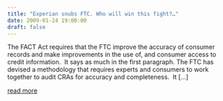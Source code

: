 ```yaml
---
title: "Experian snubs FTC. Who will win this fight?…"
date: 2009-01-24 19:00:00
draft: false
---
```


The FACT Act requires that the FTC improve the accuracy of consumer records and make improvements in the use of, and consumer access to credit information.&#160; It says as much in the first paragraph.
The FTC has devised a methodology that requires experts and consumers to work together to audit CRAs for accuracy and completeness.&#160; It [...]

[read more](http://walterpinson.sys-con.com/node/896788)